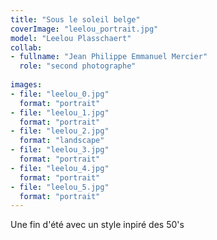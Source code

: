 ```yaml
---
title: "Sous le soleil belge"
coverImage: "leelou_portrait.jpg"
model: "Leelou Plasschaert"
collab:
- fullname: "Jean Philippe Emmanuel Mercier"
  role: "second photographe"
  
images:
- file: "leelou_0.jpg"
  format: "portrait"
- file: "leelou_1.jpg"
  format: "portrait"
- file: "leelou_2.jpg"
  format: "landscape"
- file: "leelou_3.jpg"
  format: "portrait"
- file: "leelou_4.jpg"
  format: "portrait"
- file: "leelou_5.jpg"
  format: "portrait"
---
```


Une fin d'été avec un style inpiré des 50's